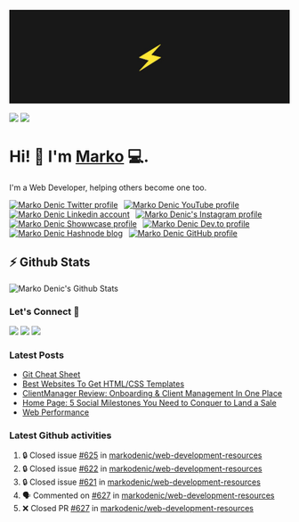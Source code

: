 ![Repository Banner](banner.png)

[![](https://komarev.com/ghpvc/?username=markoDenic&color=blue&label=Profile%20Views)](https://github.com/markoDenic/markoDenic)
[![](https://img.shields.io/github/followers/markoDenic?label=GitHub%20Followers)](https://github.com/markoDenic)

# Hi! 👋 I'm [Marko](https://markodenic.com) 💻.

I'm a Web Developer, helping others become one too.


<!-- Socials -->
<a href="https://twitter.com/denicmarko"><img src="https://cdn.worldvectorlogo.com/logos/twitter-6.svg" title="Twitter" alt="Marko Denic Twitter profile" width="40"/></a>
&ensp;<a href="https://www.youtube.com/channel/UCRgyPAKycnp_kkpny_uZBcQ"><img src="https://cdn.worldvectorlogo.com/logos/youtube-icon-5.svg" title="YouTube" alt="Marko Denic YouTube profile" width="40"/></a>
&ensp;<a href="https://www.linkedin.com/in/denicmarko/"><img src="https://cdn.worldvectorlogo.com/logos/linkedin-icon-2.svg" title="Linkedin" alt="Marko Denic Linkedin account" width="30"/></a>
&ensp;<a href="https://www.instagram.com/denicmarko_"><img src="https://raw.githubusercontent.com/rahuldkjain/github-profile-readme-generator/master/src/images/icons/Social/instagram.svg" alt="Marko Denic's Instagram profile" width="30" /></a>
&ensp;<a href="https://www.showwcase.com/denicmarko"><img src="https://www.showwcase.com/favicon.png" title="Showwcase" alt="Marko Denic Showwcase profile" width="30"/></a>
&ensp;<a href="https://dev.to/denicmarko"><img src="https://cdn.worldvectorlogo.com/logos/devto.svg" title="DEV" alt="Marko Denic Dev.to profile" width="30"/></a>
&ensp;<a href="https://denic.hashnode.dev/"><img src="https://cdn.hashnode.com/res/hashnode/image/upload/v1611902473383/CDyAuTy75.png" title="Hashnode" alt="Marko Denic Hashnode blog" width="30"/></a>
&ensp;<a href="https://github.com/markodenic"><img src="https://cdn.worldvectorlogo.com/logos/github-icon-1.svg" title="GitHub" alt="Marko Denic GitHub profile" width="30"/></a>
<br>

## ⚡ Github Stats

![Marko Denic's Github Stats](https://github-readme-stats.vercel.app/api?username=markoDenic&theme=dark)

### Let's Connect 🔗

[![](https://img.shields.io/badge/linkedin-%230077B5.svg?&style=for-the-badge&logo=linkedin&logoColor=white0e76a8)](https://www.linkedin.com/in/denicmarko/)
[![](https://img.shields.io/badge/twitter-%230077B5.svg?&style=for-the-badge&logo=twitter&logoColor=white&color=00acee)](https://twitter.com/denicmarko) 
[![](https://img.shields.io/badge/instagram-%230077B5.svg?&style=for-the-badge&logo=instagram&logoColor=white&color=8a3ab9)](https://www.instagram.com/markodenic1/)

### Latest Posts
<!-- BLOG-POST-LIST:START -->
- [Git Cheat Sheet](https://markodenic.com/git-cheat-sheet/)
- [Best Websites To Get HTML/CSS Templates](https://markodenic.com/best-websites-to-get-html-css-templates/)
- [ClientManager Review: Onboarding &amp; Client Management In One Place](https://markodenic.com/a-comprehensive-review-of-clientmanager-your-gateway-to-streamlined-project-management/)
- [Home Page: 5 Social Milestones You Need to Conquer to Land a Sale](https://markodenic.com/home-page-5-social-milestones-you-need-to-conquer-to-land-a-sale/)
- [Web Performance](https://markodenic.com/web-performance/)
<!-- BLOG-POST-LIST:END -->

### Latest Github activities
<!--START_SECTION:activity-->
1. 🔒 Closed issue [#625](https://github.com/markodenic/web-development-resources/issues/625) in [markodenic/web-development-resources](https://github.com/markodenic/web-development-resources)
2. 🔒 Closed issue [#622](https://github.com/markodenic/web-development-resources/issues/622) in [markodenic/web-development-resources](https://github.com/markodenic/web-development-resources)
3. 🔒 Closed issue [#621](https://github.com/markodenic/web-development-resources/issues/621) in [markodenic/web-development-resources](https://github.com/markodenic/web-development-resources)
4. 🗣 Commented on [#627](https://github.com/markodenic/web-development-resources/pull/627#issuecomment-2505550014) in [markodenic/web-development-resources](https://github.com/markodenic/web-development-resources)
5. ❌ Closed PR [#627](https://github.com/markodenic/web-development-resources/pull/627) in [markodenic/web-development-resources](https://github.com/markodenic/web-development-resources)
<!--END_SECTION:activity-->

